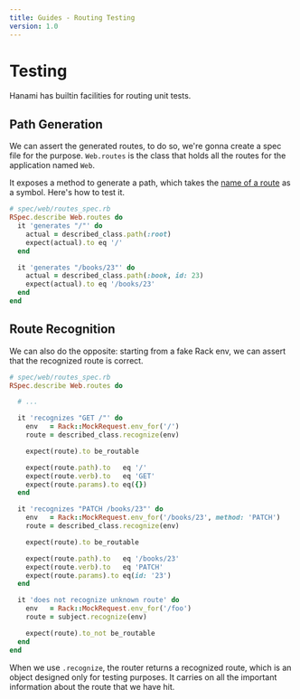 ```yaml
---
title: Guides - Routing Testing
version: 1.0
---
```


# Testing

Hanami has builtin facilities for routing unit tests.

## Path Generation

We can assert the generated routes, to do so, we're gonna create a spec file for the purpose.
`Web.routes` is the class that holds all the routes for the application named `Web`.

It exposes a method to generate a path, which takes the [name of a route](/guides/1.0/routing/basic-usage#named-routes) as a symbol.
Here's how to test it.

```ruby
# spec/web/routes_spec.rb
RSpec.describe Web.routes do
  it 'generates "/"' do
    actual = described_class.path(:root)
    expect(actual).to eq '/'
  end

  it 'generates "/books/23"' do
    actual = described_class.path(:book, id: 23)
    expect(actual).to eq '/books/23'
  end
end
```

## Route Recognition

We can also do the opposite: starting from a fake Rack env, we can assert that the recognized route is correct.

```ruby
# spec/web/routes_spec.rb
RSpec.describe Web.routes do

  # ...

  it 'recognizes "GET /"' do
    env   = Rack::MockRequest.env_for('/')
    route = described_class.recognize(env)

    expect(route).to be_routable

    expect(route.path).to   eq '/'
    expect(route.verb).to   eq 'GET'
    expect(route.params).to eq({})
  end

  it 'recognizes "PATCH /books/23"' do
    env   = Rack::MockRequest.env_for('/books/23', method: 'PATCH')
    route = described_class.recognize(env)

    expect(route).to be_routable

    expect(route.path).to   eq '/books/23'
    expect(route.verb).to   eq 'PATCH'
    expect(route.params).to eq(id: '23')
  end

  it 'does not recognize unknown route' do
    env   = Rack::MockRequest.env_for('/foo')
    route = subject.recognize(env)

    expect(route).to_not be_routable
  end
end
```

When we use `.recognize`, the router returns a recognized route, which is an object designed only for testing purposes.
It carries on all the important information about the route that we have hit.
